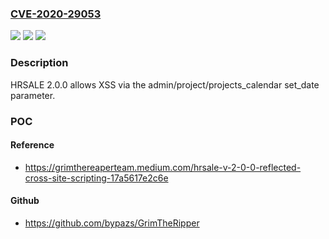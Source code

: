 ### [CVE-2020-29053](https://cve.mitre.org/cgi-bin/cvename.cgi?name=CVE-2020-29053)
![](https://img.shields.io/static/v1?label=Product&message=n%2Fa&color=blue)
![](https://img.shields.io/static/v1?label=Version&message=n%2Fa&color=blue)
![](https://img.shields.io/static/v1?label=Vulnerability&message=n%2Fa&color=brighgreen)

### Description

HRSALE 2.0.0 allows XSS via the admin/project/projects_calendar set_date parameter.

### POC

#### Reference
- https://grimthereaperteam.medium.com/hrsale-v-2-0-0-reflected-cross-site-scripting-17a5617e2c6e

#### Github
- https://github.com/bypazs/GrimTheRipper

